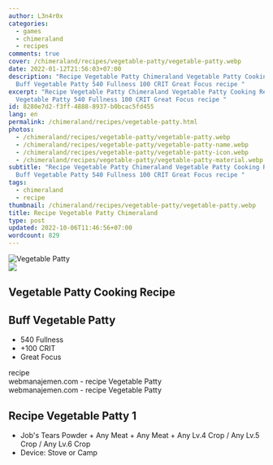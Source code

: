 ```yaml
---
author: L3n4r0x
categories:
  - games
  - chimeraland
  - recipes
comments: true
cover: /chimeraland/recipes/vegetable-patty/vegetable-patty.webp
date: 2022-01-12T21:56:03+07:00
description: "Recipe Vegetable Patty Chimeraland Vegetable Patty Cooking Recipe
  Buff Vegetable Patty 540 Fullness 100 CRIT Great Focus recipe "
excerpt: "Recipe Vegetable Patty Chimeraland Vegetable Patty Cooking Recipe Buff
  Vegetable Patty 540 Fullness 100 CRIT Great Focus recipe "
id: 8280e7d2-f3ff-4888-8937-b0bcac5fd455
lang: en
permalink: /chimeraland/recipes/vegetable-patty.html
photos:
  - /chimeraland/recipes/vegetable-patty/vegetable-patty.webp
  - /chimeraland/recipes/vegetable-patty/vegetable-patty-name.webp
  - /chimeraland/recipes/vegetable-patty/vegetable-patty-icon.webp
  - /chimeraland/recipes/vegetable-patty/vegetable-patty-material.webp
subtitle: "Recipe Vegetable Patty Chimeraland Vegetable Patty Cooking Recipe
  Buff Vegetable Patty 540 Fullness 100 CRIT Great Focus recipe "
tags:
  - chimeraland
  - recipe
thumbnail: /chimeraland/recipes/vegetable-patty/vegetable-patty.webp
title: Recipe Vegetable Patty Chimeraland
type: post
updated: 2022-10-06T11:46:56+07:00
wordcount: 829
---
```


<link
  rel="stylesheet"
  href="https://rawcdn.githack.com/dimaslanjaka/Web-Manajemen/870a349/css/bootstrap-5-3-0-alpha3-wrapper.css"
/>
<section id="bootstrap-wrapper">
  <div data-bs-theme="dark">
    <div class="card mb-2">
      <div class="card-body">
        <div class="row g-0">
          <div class="col-sm-4 position-relative mb-2">
            <img
              src="https://www.webmanajemen.com/chimeraland/recipes/vegetable-patty/vegetable-patty-material.webp"
              class="card-img fit-cover w-100 h-100"
              alt="Vegetable Patty"
              data-fancybox="true"
            />
          </div>
          <div class="col-sm-8 mb-2">
            <div class="card-body">
              <div class="d-flex flex-row align-items-center mb-3">
                <img
                  class="d-inline-block me-2"
                  src="https://www.webmanajemen.com/chimeraland/recipes/vegetable-patty/vegetable-patty-icon.webp"
                  width="auto"
                  height="auto"
                  style="vertical-align: middle"
                />
                <h2 class="fs-5">Vegetable Patty Cooking Recipe</h2>
              </div>
              <h2 class="card-title fs-5">Buff Vegetable Patty</h2>
              <div class="card-text">
                <ul>
                  <li>540 Fullness</li>
                  <li>+100 CRIT</li>
                  <li>Great Focus</li>
                </ul>
              </div>
              <span class="badge rounded-pill">recipe</span>
            </div>
            <div class="card-footer text-end text-muted mt-auto">
              webmanajemen.com - recipe Vegetable Patty
            </div>
          </div>
        </div>
      </div>
      <div class="card-footer text-end text-muted">
        webmanajemen.com - recipe Vegetable Patty
      </div>
    </div>
    <div class="row mb-2">
      <div class="col-12 col-lg-6 recipe-item mb-2">
        <div class="card">
          <div class="card-body">
            <h2 class="card-title fs-5">Recipe Vegetable Patty 1</h2>
            <div class="card-text">
              <ul>
                <li>
                  Job&#x27;s Tears Powder<span> + </span>Any Meat<span> + </span
                  >Any Meat<span> + </span>Any Lv.4 Crop<span> / </span>Any Lv.5
                  Crop<span> / </span>Any Lv.6 Crop
                </li>
                <li>Device: Stove or Camp</li>
              </ul>
            </div>
          </div>
        </div>
      </div>
    </div>
  </div>
</section>